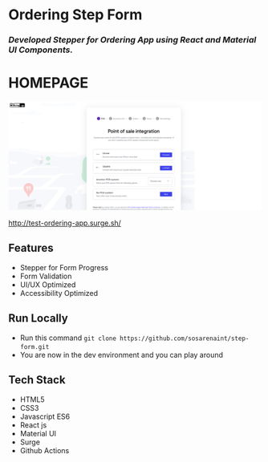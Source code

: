 # Ordering Step Form

### *Developed Stepper for Ordering App using React and Material UI Components.*


# HOMEPAGE
<img src='/images/ordering.png'/>


http://test-ordering-app.surge.sh/

## Features

- Stepper for Form Progress
- Form Validation
- UI/UX Optimized
- Accessibility Optimized

## Run Locally 

- Run this command `git clone https://github.com/sosarenaint/step-form.git`
- You are now in the dev environment and you can play around 

## Tech Stack

- HTML5
- CSS3
- Javascript ES6
- React js
- Material UI
- Surge
- Github Actions

